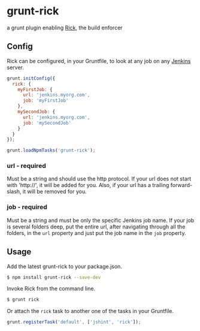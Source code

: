grunt-rick
==========

a grunt plugin enabling [Rick](https://github.com/RallySoftware/rick), the build enforcer

## Config

Rick can be configured, in your Gruntfile, to look at any job on any [Jenkins](http://jenkins-ci.org/) server.

```js
grunt.initConfig({
  rick: {
    myFirstJob: {
      url: 'jenkins.myorg.com',
      job: 'myFirstJob'
    },
    mySecondJob: {
      url: 'jenkins.myorg.com',
      job: 'mySecondJob'
    }
  }
});

grunt.loadNpmTasks('grunt-rick');
```

### url - required

Must be a string and should use the http protocol. If your url does not start with 'http://', it will be added for you. Also, if your url has a trailing forward-slash, it will be removed for you.

### job - required

Must be a string and must be only the specific Jenkins job name. If your job is several folders deep, put the entire url, after navigating through all the folders, in the `url` property and just put the job name in the `job` property.

## Usage

Add the latest grunt-rick to your package.json.

```bash
$ npm install grunt-rick --save-dev
```

Invoke Rick from the command line.

```bash
$ grunt rick
```

Or attach the `rick` task to another one of the tasks in your Gruntfile.

```js
grunt.registerTask('default', ['jshint', 'rick']);
```
